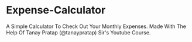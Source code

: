 # Expense-Calculator
A Simple Calculator To Check Out Your Monthly Expenses.
Made With The Help Of Tanay Pratap (@tanaypratap) Sir's Youtube Course.
